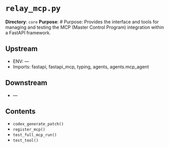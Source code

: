 # `relay_mcp.py`

**Directory**: `core`
**Purpose**: # Purpose: Provides the interface and tools for managing and testing the MCP (Master Control Program) integration within a FastAPI framework.

## Upstream
- ENV: —
- Imports: fastapi, fastapi_mcp, typing, agents, agents.mcp_agent

## Downstream
- —

## Contents
- `codex_generate_patch()`
- `register_mcp()`
- `test_full_mcp_run()`
- `test_tool()`